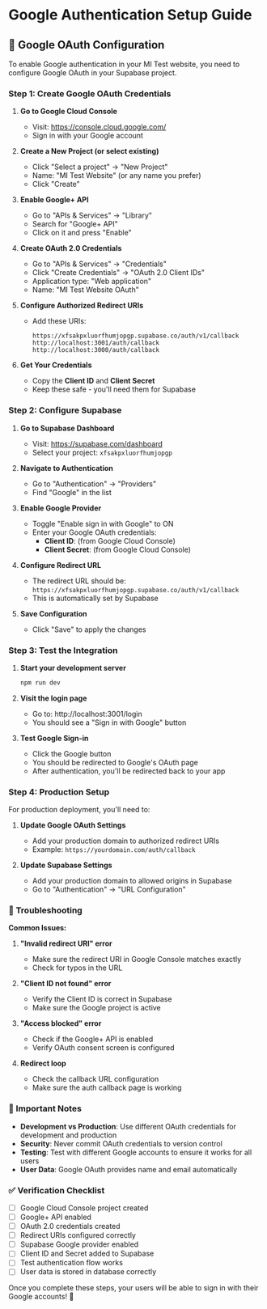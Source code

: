 # Google Authentication Setup Guide

## 🚀 Google OAuth Configuration

To enable Google authentication in your MI Test website, you need to configure Google OAuth in your Supabase project.

### Step 1: Create Google OAuth Credentials

1. **Go to Google Cloud Console**
   - Visit: https://console.cloud.google.com/
   - Sign in with your Google account

2. **Create a New Project (or select existing)**
   - Click "Select a project" → "New Project"
   - Name: "MI Test Website" (or any name you prefer)
   - Click "Create"

3. **Enable Google+ API**
   - Go to "APIs & Services" → "Library"
   - Search for "Google+ API"
   - Click on it and press "Enable"

4. **Create OAuth 2.0 Credentials**
   - Go to "APIs & Services" → "Credentials"
   - Click "Create Credentials" → "OAuth 2.0 Client IDs"
   - Application type: "Web application"
   - Name: "MI Test Website OAuth"

5. **Configure Authorized Redirect URIs**
   - Add these URIs:
     ```
     https://xfsakpxluorfhumjopgp.supabase.co/auth/v1/callback
     http://localhost:3001/auth/callback
     http://localhost:3000/auth/callback
     ```

6. **Get Your Credentials**
   - Copy the **Client ID** and **Client Secret**
   - Keep these safe - you'll need them for Supabase

### Step 2: Configure Supabase

1. **Go to Supabase Dashboard**
   - Visit: https://supabase.com/dashboard
   - Select your project: `xfsakpxluorfhumjopgp`

2. **Navigate to Authentication**
   - Go to "Authentication" → "Providers"
   - Find "Google" in the list

3. **Enable Google Provider**
   - Toggle "Enable sign in with Google" to ON
   - Enter your Google OAuth credentials:
     - **Client ID**: (from Google Cloud Console)
     - **Client Secret**: (from Google Cloud Console)

4. **Configure Redirect URL**
   - The redirect URL should be: `https://xfsakpxluorfhumjopgp.supabase.co/auth/v1/callback`
   - This is automatically set by Supabase

5. **Save Configuration**
   - Click "Save" to apply the changes

### Step 3: Test the Integration

1. **Start your development server**
   ```bash
   npm run dev
   ```

2. **Visit the login page**
   - Go to: http://localhost:3001/login
   - You should see a "Sign in with Google" button

3. **Test Google Sign-in**
   - Click the Google button
   - You should be redirected to Google's OAuth page
   - After authentication, you'll be redirected back to your app

### Step 4: Production Setup

For production deployment, you'll need to:

1. **Update Google OAuth Settings**
   - Add your production domain to authorized redirect URIs
   - Example: `https://yourdomain.com/auth/callback`

2. **Update Supabase Settings**
   - Add your production domain to allowed origins in Supabase
   - Go to "Authentication" → "URL Configuration"

### 🔧 Troubleshooting

**Common Issues:**

1. **"Invalid redirect URI" error**
   - Make sure the redirect URI in Google Console matches exactly
   - Check for typos in the URL

2. **"Client ID not found" error**
   - Verify the Client ID is correct in Supabase
   - Make sure the Google project is active

3. **"Access blocked" error**
   - Check if the Google+ API is enabled
   - Verify OAuth consent screen is configured

4. **Redirect loop**
   - Check the callback URL configuration
   - Make sure the auth callback page is working

### 📝 Important Notes

- **Development vs Production**: Use different OAuth credentials for development and production
- **Security**: Never commit OAuth credentials to version control
- **Testing**: Test with different Google accounts to ensure it works for all users
- **User Data**: Google OAuth provides name and email automatically

### ✅ Verification Checklist

- [ ] Google Cloud Console project created
- [ ] Google+ API enabled
- [ ] OAuth 2.0 credentials created
- [ ] Redirect URIs configured correctly
- [ ] Supabase Google provider enabled
- [ ] Client ID and Secret added to Supabase
- [ ] Test authentication flow works
- [ ] User data is stored in database correctly

Once you complete these steps, your users will be able to sign in with their Google accounts! 🎉
